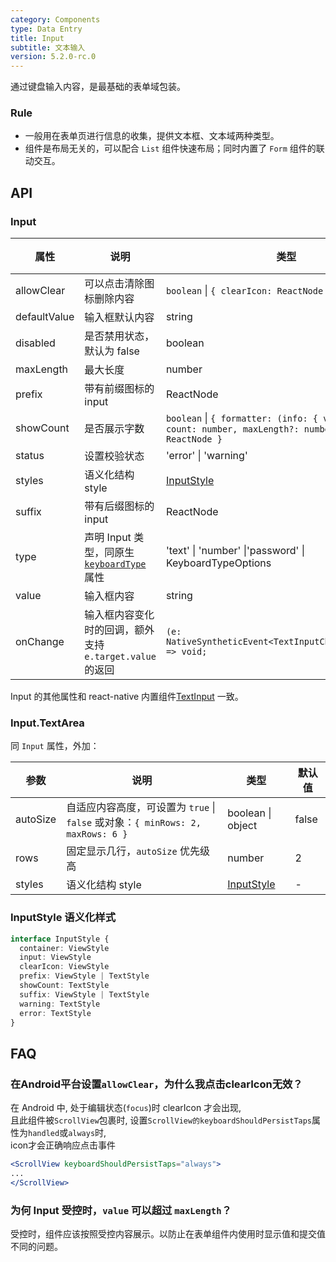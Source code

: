 ```yaml
---
category: Components
type: Data Entry
title: Input
subtitle: 文本输入
version: 5.2.0-rc.0
---
```


通过键盘输入内容，是最基础的表单域包装。

### Rule
- 一般用在表单页进行信息的收集，提供文本框、文本域两种类型。
- 组件是布局无关的，可以配合 `List` 组件快速布局；同时内置了 `Form` 组件的联动交互。

## API

### Input

| 属性 | 说明 | 类型 | 默认值 |
| --- | --- | --- | --- |
| allowClear | 可以点击清除图标删除内容 | `boolean` \| `{ clearIcon: ReactNode }` | - |
| defaultValue | 输入框默认内容 | string | - |
| disabled | 是否禁用状态，默认为 false | boolean | false |
| maxLength | 最大长度 | number | - |
| prefix | 带有前缀图标的 input | ReactNode | - |
| showCount | 是否展示字数 | `boolean` \| `{ formatter: (info: { value: string, count: number, maxLength?: number }) => ReactNode }` | false |
| status | 设置校验状态 | 'error' \| 'warning' | - |
| styles | 语义化结构 style | [InputStyle](#inputstyle-语义化样式) | - |
| suffix | 带有后缀图标的 input | ReactNode | - |
| type | 声明 Input 类型，同原生 [`keyboardType`](https://reactnative.dev/docs/textinput.html#keyboardtype) 属性 | 'text' \| 'number' \|'password' \| KeyboardTypeOptions | `text` |
| value | 输入框内容 | string | - |
| onChange | 输入框内容变化时的回调，额外支持`e.target.value`的返回 | `(e: NativeSyntheticEvent<TextInputChangeEventData>) => void;` | - |

Input 的其他属性和 react-native 内置组件[TextInput](http://facebook.github.io/react-native/docs/textinput.html) 一致。


### Input.TextArea

同 `Input` 属性，外加：

| 参数 | 说明 | 类型 | 默认值 |
| --- | --- | --- | --- |
| autoSize | 自适应内容高度，可设置为 `true` \| `false` 或对象：`{ minRows: 2, maxRows: 6 }` | boolean \| object | false |
| rows | 固定显示几行，`autoSize` 优先级高 | number | 2 |
| styles | 语义化结构 style | [InputStyle](#inputstyle-语义化样式) | - |

### InputStyle 语义化样式

```typescript
interface InputStyle {
  container: ViewStyle
  input: ViewStyle
  clearIcon: ViewStyle
  prefix: ViewStyle | TextStyle
  showCount: TextStyle
  suffix: ViewStyle | TextStyle
  warning: TextStyle
  error: TextStyle
}
```

## FAQ

### 在Android平台设置`allowClear`，为什么我点击clearIcon无效？

在 Android 中, 处于编辑状态(`focus`)时 clearIcon 才会出现, 
<br/>且此组件被`ScrollView`包裹时, 设置`ScrollView的keyboardShouldPersistTaps`属性为`handled`或`always`时, 
<br/>icon才会正确响应点击事件

```jsx
<ScrollView keyboardShouldPersistTaps="always">
...
</ScrollView>
```

### 为何 Input 受控时，`value` 可以超过 `maxLength`？

受控时，组件应该按照受控内容展示。以防止在表单组件内使用时显示值和提交值不同的问题。

